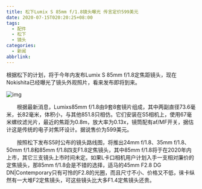 ```yaml
---
title: 松下Lumix S 85mm f/1.8镜头曝光 传言定价599美元
date: 2020-07-15T020:20:25+08:00
tags:
  - 配件
  - 松下
  - 镜头
categories:
  - 新闻
abbrlink:
---
```


根据松下的计划，将于今年内发布Lumix S 85mm f/1.8定焦距镜头，现在Nokishita已经曝光了镜头外观照片，看来发布即将到来。

![img](https://cdn.jsdelivr.net/gh/yakeing/Documentation@main/Hexo/images/63d3-kcieywa1332928.jpg)

　　根据最新消息，Lumixs85mm f/1.8由9套8套镜片组成，其中两副直径73.6毫米，长82毫米，体积小，与其他851.8只相仿。它们安装在S5相机上，使用67毫米螺纹滤光片，最近的焦距为0.8m，放大率为0.13x，镜筒配有af/MF开关，据估计这是传统的电子对焦环设计。据说售价为599美元。

　　按照松下发布S5时公布的镜头路线图，将推出24mm f/1.8、35mm f/1.8、50mm f/1.8和85mm f/1.8四支F1.8定焦镜头，其中85mm f/1.8将于在2020年内上市，其它三支镜头上市时间未定。如果L卡口相机用户计划入手一支相对廉价的定焦镜头，那85mm f/1.8会是不错的选择，适马的45mm F2.8 DG DN|Contemporary只有可怜的F2.8的光圈，而且尺寸不小、价格又不低，徕卡纵然有一大堆F2定焦镜头，可这些镜头比大多F1.4定焦镜头还贵。